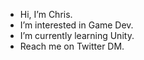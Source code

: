 - Hi, I’m Chris.
- I’m interested in Game Dev.
- I’m currently learning Unity.
- Reach me on Twitter DM.
